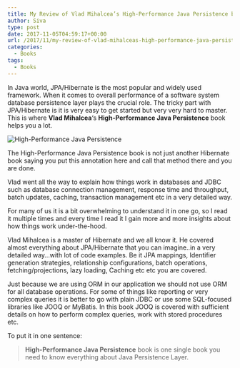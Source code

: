 ```yaml
---
title: My Review of Vlad Mihalcea’s High-Performance Java Persistence book
author: Siva
type: post
date: 2017-11-05T04:59:17+00:00
url: /2017/11/my-review-of-vlad-mihalceas-high-performance-java-persistence-book/
categories:
  - Books
tags:
  - Books
---
```

In Java world, JPA/Hibernate is the most popular and widely used framework. 
When it comes to overall performance of a software system database persistence layer plays the crucial role. 
The tricky part with JPA/Hibernate is it is very easy to get started but very very hard to master. 
This is where **Vlad Mihalcea**&#8216;s **High-Performance Java Persistence** book helps you a lot.

![High-Performance Java Persistence](/images/VladBook.webp "High-Performance Java Persistence")

The High-Performance Java Persistence book is not just another Hibernate book saying 
you put this annotation here and call that method there and you are done.

Vlad went all the way to explain how things work in databases and JDBC such as 
database connection management, response time and throughput, batch updates, caching, 
transaction management etc in a very detailed way.

For many of us it is a bit overwhelming to understand it in one go, so I read it multiple times 
and every time I read it I gain more and more insights about how things work under-the-hood.

Vlad Mihalcea is a master of Hibernate and we all know it. He covered almost everything about 
JPA/Hibernate that you can imagine..in a very detailed way&#8230;with lot of code examples. 
Be it JPA mappings, Identifier generation strategies, relationship configurations, batch operations, 
fetching/projections, lazy loading, Caching etc etc you are covered.

Just because we are using ORM in our application we should not use ORM for all database operations. 
For some of things like reporting or very complex queries it is better to go with plain JDBC or 
use some SQL-focused libraries like JOOQ or MyBatis. In this book JOOQ is covered with 
sufficient details on how to perform complex queries, work with stored procedures etc.

To put it in one sentence: 

> **High-Performance Java Persistence** book is one single book you need to know everything about Java Persistence Layer.
